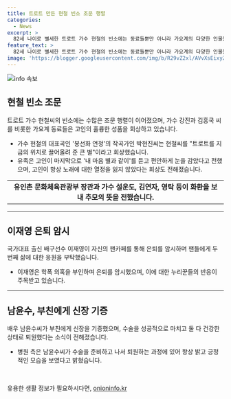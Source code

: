 ```yaml
---
title: 트로트 만든 현철 빈소 조문 행렬
categories:
  - News
excerpt: >
  82세 나이로 별세한 트로트 가수 현철의 빈소에는 동료들뿐만 아니라 가요계의 다양한 인물들이 조문을 했습니다. 고인의 유족은 고인이 마지막으로 내 마음 별과 같이를 듣고 편안하게 눈을 감았다고 전했으며, 고인은 투병 중에도 노래에 대한 열정을 잃지 않았다고 합니다. 또한, 순수한 마음으로 다른 사람을 도와주는 품격 있는 모습을 보여준 배우 남윤수가 부친에게 신장을 기증한 소식이 전해졌습니다. 두 사건에 대한 더 자세한 내용을 확인해보세요.
feature_text: >
  82세 나이로 별세한 트로트 가수 현철의 빈소에는 동료들뿐만 아니라 가요계의 다양한 인물들이 조문을 했습니다. 고인의 유족은 고인이 마지막으로 내 마음 별과 같이를 듣고 편안하게 눈을 감았다고 전했으며, 고인은 투병 중에도 노래에 대한 열정을 잃지 않았다고 합니다. 또한, 순수한 마음으로 다른 사람을 도와주는 품격 있는 모습을 보여준 배우 남윤수가 부친에게 신장을 기증한 소식이 전해졌습니다. 두 사건에 대한 더 자세한 내용을 확인해보세요.
image: 'https://blogger.googleusercontent.com/img/b/R29vZ2xl/AVvXsEixyZcFfHzMRdzZMjFBmAUKJYCLCGyLL1o632UiGVXcaFdKo_bkvkuCioo0uUKlGfBVcT3P84aROyZIXSBEx3Aw5nCQ3pTgDom1WDC4m8eifvWiAmWEEVb4x6G_l8C0QH225ldMjyaFvpxGEBGNO37VmDTDMHGhJPq73UglMfDca1-0aw/s1600/blogspot.png'
---
```


<p><img src="https://blogger.googleusercontent.com/img/b/R29vZ2xl/AVvXsEixyZcFfHzMRdzZMjFBmAUKJYCLCGyLL1o632UiGVXcaFdKo_bkvkuCioo0uUKlGfBVcT3P84aROyZIXSBEx3Aw5nCQ3pTgDom1WDC4m8eifvWiAmWEEVb4x6G_l8C0QH225ldMjyaFvpxGEBGNO37VmDTDMHGhJPq73UglMfDca1-0aw/s1600/blogspot.png" alt="info 속보" /></p>

<h2 data-ke-size="size26">현철 빈소 조문</h2>

<p data-ke-size="size16">트로트 가수 현철씨의 빈소에는 수많은 조문 행렬이 이어졌으며, 가수 강진과 김흥국 씨를 비롯한 가요계 동료들은 고인의 훌륭한 성품을 회상하고 있습니다.</p>

<ul>
  <li>가수 현철의 대표곡인 '봉선화 연정'의 작곡가인 박현진씨는 현철씨를 "트로트를 지금의 위치로 끌어올려 준 큰 별"이라고 회상했습니다.</li>
  <li>유족은 고인이 마지막으로 '내 마음 별과 같이'를 듣고 편안하게 눈을 감았다고 전했으며, 고인이 항상 노래에 대한 열정을 잃지 않았다는 회상도 전해졌습니다.</li>
</ul>

<table>
  <tr>
    <td style="text-align: center; height: 17px;"><b>유인촌 문화체육관광부 장관과 가수 설운도, 김연자, 영탁 등이 화환을 보내 추모의 뜻을 전했습니다.</b></td>
  </tr>
</table>

<hr>

<h2 data-ke-size="size26">이재영 은퇴 암시</h2>

<p data-ke-size="size16">국가대표 출신 배구선수 이재영이 자신의 팬카페를 통해 은퇴를 암시하며 팬들에게 두 번째 삶에 대한 응원을 부탁했습니다.</p>

<ul>
  <li>이재영은 학폭 의혹을 부인하며 은퇴를 암시했으며, 이에 대한 누리꾼들의 반응이 주목받고 있습니다.</li>
</ul>

<hr>

<h2 data-ke-size="size26">남윤수, 부친에게 신장 기증</h2>

<p data-ke-size="size16">배우 남윤수씨가 부친에게 신장을 기증했으며, 수술을 성공적으로 마치고 둘 다 건강한 상태로 퇴원했다는 소식이 전해졌습니다.</p>

<ul>
  <li>병원 측은 남윤수씨가 수술을 준비하고 나서 퇴원하는 과정에 있어 항상 밝고 긍정적인 모습을 보였다고 밝혔습니다.</li>
</ul>

<p data-ke-size="size16">&nbsp;</p>
유용한 생활 정보가 필요하시다면, <a href="https://onioninfo.kr" rel="dofollow">onioninfo.kr</a>


